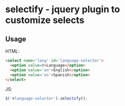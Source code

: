 # selectify - jquery plugin to customize selects
## Usage

HTML:
```HTML
<select name='lang' id='language-selector'>
  <option value=0>Language</option>
  <option value='en'>English</option>
  <option value='es'>Spanish</option>
</select>
```
JS:
```JAVASCRIPT
$('#language-selector').selectify();
```
